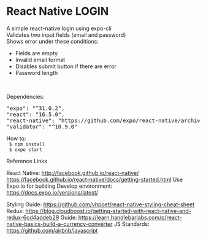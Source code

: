 # React Native LOGIN

A simple react-native login using expo-cli<br/>
Validates two input fields (email and password)<br/>
Shows error under these conditions: <br/>
<ul>
 <li>Fields are empty</li>
 <li>Invalid email format</li>
 <li>Disables submit button if there are error</li>
 <li>Password length</li>
</ul>
<br/>

Dependencies:
<pre>
"expo": "^31.0.2",
"react": "16.5.0",
"react-native": "https://github.com/expo/react-native/archive/sdk-31.0.0.tar.gz",
"validator": "^10.9.0"
</pre>


How to: <br/>
<code>
$ npm install <br/>
$ expo start
</code>



Reference Links

React Native: http://facebook.github.io/react-native/
 		         https://facebook.github.io/react-native/docs/getting-started.html
Use Expo.io for building Develop environment: https://docs.expo.io/versions/latest/

Styling Guide: https://github.com/vhpoet/react-native-styling-cheat-sheet
Redux: https://blog.cloudboost.io/getting-started-with-react-native-and-redux-6cd4addeb29
Guide: https://learn.handlebarlabs.com/p/react-native-basics-build-a-currency-converter
JS Standards: https://github.com/airbnb/javascript
